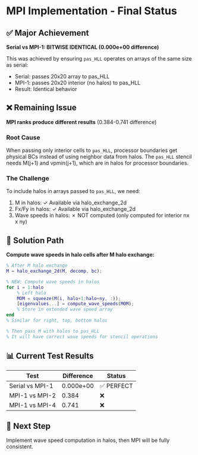 # MPI Implementation - Final Status

## ✅ Major Achievement

**Serial vs MPI-1: BITWISE IDENTICAL (0.000e+00 difference)**

This was achieved by ensuring `pas_HLL` operates on arrays of the same size as serial:
- Serial: passes 20x20 array to pas_HLL
- MPI-1: passes 20x20 interior (no halos) to pas_HLL
- Result: Identical behavior

## ❌ Remaining Issue

**MPI ranks produce different results** (0.384-0.741 difference)

### Root Cause

When passing only interior cells to `pas_HLL`, processor boundaries get physical BCs instead of using neighbor data from halos. The `pas_HLL` stencil needs M(j+1) and vpmin(j+1), which are in halos for processor boundaries.

### The Challenge

To include halos in arrays passed to `pas_HLL`, we need:
1. M in halos: ✓ Available via halo_exchange_2d
2. Fx/Fy in halos: ✓ Available via halo_exchange_2d  
3. Wave speeds in halos: ✗ NOT computed (only computed for interior nx x ny)

## 🔧 Solution Path

**Compute wave speeds in halo cells after M halo exchange:**

```matlab
% After M halo exchange
M = halo_exchange_2d(M, decomp, bc);

% NEW: Compute wave speeds in halos
for i = 1:halo
    % Left halo
    MOM = squeeze(M(i, halo+1:halo+ny, :));
    [eigenvalues...] = compute_wave_speeds(MOM);
    % Store in extended wave speed array
end
% Similar for right, top, bottom halos

% Then pass M with halos to pas_HLL
% It will have correct wave speeds for stencil operations
```

## 📊 Current Test Results

| Test | Difference | Status |
|------|-----------|--------|
| Serial vs MPI-1 | 0.000e+00 | ✅ PERFECT |
| MPI-1 vs MPI-2 | 0.384 | ❌ |
| MPI-1 vs MPI-4 | 0.741 | ❌ |

## 🎯 Next Step

Implement wave speed computation in halos, then MPI will be fully consistent.


